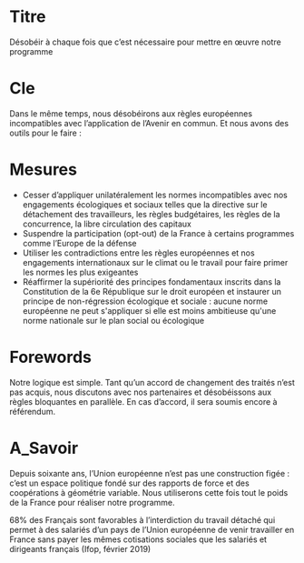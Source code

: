 # Titre

Désobéir à chaque fois que c’est nécessaire pour mettre en œuvre notre programme

# Cle
Dans le même temps, nous désobéirons aux règles européennes incompatibles avec l’application de l’Avenir en commun. Et nous avons des outils pour le faire :
# Mesures
* Cesser d’appliquer unilatéralement les normes incompatibles avec nos engagements écologiques et sociaux telles que la directive sur le détachement des travailleurs, les règles budgétaires, les règles de la concurrence, la libre circulation des capitaux
* Suspendre la participation (opt-out) de la France à certains programmes comme l’Europe de la défense
* Utiliser les contradictions entre les règles européennes et nos engagements internationaux sur le climat ou le travail pour faire primer les normes les plus exigeantes
* Réaffirmer la supériorité des principes fondamentaux inscrits dans la Constitution de la 6e République sur le droit européen et instaurer un principe de non-régression écologique et sociale : aucune norme européenne ne peut s'appliquer si elle est moins ambitieuse qu'une norme nationale sur le plan social ou écologique

# Forewords
Notre logique est simple. Tant qu’un accord de changement des traités n’est pas acquis, nous discutons avec nos partenaires et désobéissons aux règles bloquantes en parallèle. En cas d’accord, il sera soumis encore à référendum.
# A_Savoir

Depuis soixante ans, l’Union européenne n’est pas une construction figée : c’est un espace politique fondé sur des rapports de force et des coopérations à géométrie variable. Nous utiliserons cette fois tout le poids de la France pour réaliser notre programme.

68% des Français sont favorables à l’interdiction du travail détaché qui permet à des salariés d’un pays de l’Union européenne de venir travailler en France sans payer les mêmes cotisations sociales que les salariés et dirigeants français (Ifop, février 2019)